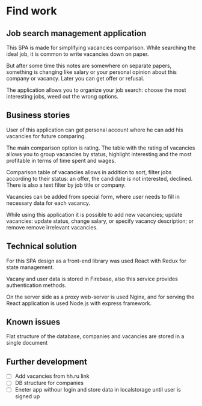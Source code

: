 # Find work
## Job search management application

This SPA is made for simplifying vacancies comparison. While searching the ideal job, it is common to write vacancies down on paper.

But after some time this notes are somewhere on separate papers, something is changing like salary or your personal opinion about this company or vacancy. Later you can get offer or refusal.

The application allows you to organize your job search: choose the most interesting jobs, weed out the wrong options.

## Business stories

User of this application can get personal account where he can add his vacancies for future comparing.

The main comparison option is rating. The table with the rating of vacancies allows you to group vacancies by status, highlight interesting and the most profitable in terms of time spent and wages.

Comparison table of vacancies allows in addition to sort, filter jobs according to their status: an offer, the candidate is not interested, declined. There is also a text filter by job title or company.

Vacancies can be added from special form, where user needs to fill in necessary data for each vacancy.

While using this application it is possible to add new vacancies; update vacancies: update status, change salary, or specify vacancy description; or remove remove irrelevant vacancies.

## Technical solution

For this SPA design as a front-end library was used React with Redux for state management.

Vacany and user data is stored in Firebase, also this service provides authentication methods.

On the server side as a proxy web-server is used Nginx, and for serving the React application is used Node.js with express framework.

## Known issues

Flat structure of the database, companies and vacancies are stored in a single document

## Further development

- [ ] Add vacancies from hh.ru link
- [ ] DB structure for companies
- [ ] Eneter app withour login and store data in localstorage until user is signed up
